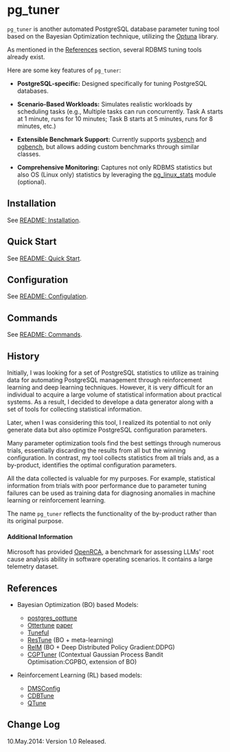 # pg_tuner

`pg_tuner` is another automated PostgreSQL database parameter tuning tool based on the Bayesian Optimization technique, utilizing the [Optuna](https://optuna.org/) library.


As mentioned in the [References](https://github.com/s-hironobu/pg_tuner#references) section, several RDBMS tuning tools already exist.

Here are some key features of `pg_tuner`:

+ **PostgreSQL-specific:** Designed specifically for tuning PostgreSQL databases.

+ **Scenario-Based Workloads:** Simulates realistic workloads by scheduling tasks (e.g., Multiple tasks can run concurrently. Task A starts at 1 minute, runs for 10 minutes; Task B starts at 5 minutes, runs for 8 minutes, etc.)

+ **Extensible Benchmark Support:** Currently supports [sysbench](https://github.com/akopytov/sysbench) and [pgbench](https://www.postgresql.org/docs/current/pgbench.html), but allows adding custom benchmarks through similar classes.

+ **Comprehensive Monitoring:** Captures not only RDBMS statistics but also OS (Linux only) statistics by leveraging the [pg_linux_stats](https://github.com/s-hironobu/pg_linux_stats) module (optional).


## Installation

See [README: Installation](./README-install.md).

## Quick Start

See [README: Quick Start](./README-quick-start.md).

## Configuration

See [README: Configulation](./README-config.md).


## Commands

See [README: Commands](./README-command.md).


## History

Initially, I was looking for a set of PostgreSQL statistics to utilize as training data for automating PostgreSQL management through reinforcement learning and deep learning techniques.
However, it is very difficult for an individual to acquire a large volume of statistical information about practical systems.
As a result, I decided to develope a data generator along with a set of tools for collecting statistical information.


Later, when I was considering this tool, I realized its potential to not only generate data but also optimize PostgreSQL configuration parameters.

Many parameter optimization tools find the best settings through numerous trials, essentially discarding the results from all but the winning configuration.
In contrast, my tool collects statistics from all trials and, as a by-product, identifies the optimal configuration parameters.


All the data collected is valuable for my purposes.
For example, statistical information from trials with poor performance due to parameter tuning failures can be used as training data for diagnosing anomalies in machine learning or reinforcement learning.


The name `pg_tuner` reflects the functionality of the by-product rather than its original purpose.


#### Additional Information

Microsoft has provided [OpenRCA](https://github.com/microsoft/OpenRCA), a benchmark for assessing LLMs' root cause analysis ability in software operating scenarios.
It contains a large telemetry dataset.

## References


- Bayesian Optimization (BO) based Models:
  + [postgres_opttune](https://github.com/ssl-oyamata/postgres_opttune)
  + [Ottertune](https://ottertune.com/) [paper](https://www.cs.cmu.edu/~ggordon/van-aken-etal-parameters.pdf)
  + [Tuneful](https://research-information.bris.ac.uk/ws/portalfiles/portal/252529452/untitled.pdf)
  + [ResTune](https://www.cl.cam.ac.uk/~ey204/teaching/ACS/R244_2023_2024/papers/ZHANG_SIGMOD_2021.pdf) (BO + meta-learning)
  + [RelM](https://arxiv.org/abs/2002.11780) (BO + Deep Distributed Policy Gradient:DDPG)
  + [CGPTuner](https://15799.courses.cs.cmu.edu/spring2022/papers/07-knobs2/p1401-cereda.pdf) (Contextual Gaussian Process Bandit Optimisation:CGPBO, extension of BO)


- Reinforcement Learning (RL) based models:
  + [DMSConfig](https://arxiv.org/pdf/2302.09146.pdf)
  + [CDBTune](https://github.com/HustAIsGroup/CDBTune/blob/master/An%20End-to-End%20Automatic%20Cloud%20Database%20Tuning%20System%20Using%20Deep%20Reinforcement%20Learning.pdf)
  + [QTune](https://www.vldb.org/pvldb/vol12/p2118-li.pdf)


## Change Log

10.May.2014: Version 1.0 Released.
